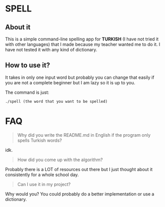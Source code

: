 # SPELL

## About it 

This is a simple command-line spelling app for **TURKISH** (I have not tried it with other languages) that I made because my teacher wanted me to do it. I have not tested it with any kind of dictionary.

## How to use it? 

It takes in only one input word but probably you can change that easily if you are not a complete beginner but I am lazy so it is up to you.

The command is just:

```
./spell (the word that you want to be spelled)
```

# FAQ

>Why did you write the README.md in English if the program only spells Turkish words?

idk.

>How did you come up with the algorithm?

Probably there is a LOT of resources out there but I just thought about it consistently for a whole school day.

>Can I use it in my project?

Why would you? You could probably do a better implementation or use a dictionary.
